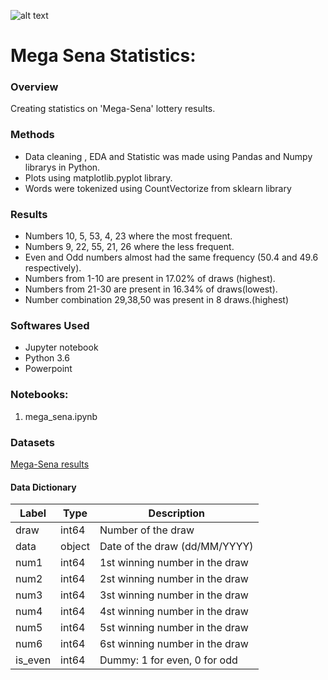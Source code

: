 ![alt text](https://raw.githubusercontent.com/berkurka/blog_mega_sena/blob/master/images/lottery-3846567_1920.jpg)
# Mega Sena Statistics: 

### Overview

Creating statistics on 'Mega-Sena' lottery results.

### Methods
 - Data cleaning , EDA and Statistic was made using Pandas and Numpy librarys in Python.
 - Plots using matplotlib.pyplot library.
 - Words were tokenized using CountVectorize from sklearn library 
### Results
 - Numbers 10, 5, 53, 4, 23 where the most frequent.
 - Numbers 9, 22, 55, 21, 26 where the less frequent.
 - Even and Odd numbers almost had the same frequency (50.4 and 49.6 respectively).
 - Numbers from 1-10 are present in 17.02% of draws (highest).
 - Numbers from 21-30 are present in 16.34% of draws(lowest).
 - Number combination 29,38,50 was present in 8 draws.(highest)
 
### Softwares Used
- Jupyter notebook
- Python 3.6
- Powerpoint

### Notebooks:

1. mega_sena.ipynb

### Datasets

[Mega-Sena results](https://campograndesantos.wordpress.com/64-concurso-da-mega-senatodos-os-resultados/)


#### Data Dictionary

|Label|Type|Description|
|---|---|---|
|draw|int64|Number of the draw|
|data|object|Date of the draw (dd/MM/YYYY)|
|num1|int64|1st winning number in the draw|
|num2|int64|2st winning number in the draw|
|num3|int64|3st winning number in the draw|
|num4|int64|4st winning number in the draw|
|num5|int64|5st winning number in the draw|
|num6|int64|6st winning number in the draw|
|is_even|int64|Dummy: 1 for even, 0 for odd|
